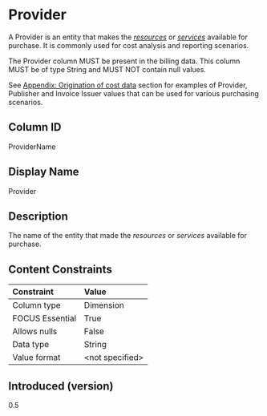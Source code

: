 # Provider

A Provider is an entity that makes the [*resources*](#glossary:resource) or [*services*](#glossary:service) available for purchase. It is commonly used for cost analysis and reporting scenarios.

The Provider column MUST be present in the billing data. This column MUST be of type String and MUST NOT contain null values.

See [Appendix: Origination of cost data](#originationofcostdata) section for examples of Provider, Publisher and
Invoice Issuer values that can be used for various purchasing scenarios.

## Column ID

ProviderName

## Display Name

Provider

## Description

The name of the entity that made the *resources* or *services* available for purchase.

## Content Constraints

| Constraint      | Value           |
|:----------------|:----------------|
| Column type     | Dimension       |
| FOCUS Essential | True            |
| Allows nulls    | False           |
| Data type       | String          |
| Value format    | \<not specified> |

## Introduced (version)

0.5
